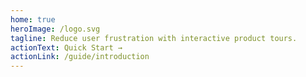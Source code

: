 ```yaml
---
home: true
heroImage: /logo.svg
tagline: Reduce user frustration with interactive product tours.
actionText: Quick Start →
actionLink: /guide/introduction
---
```

